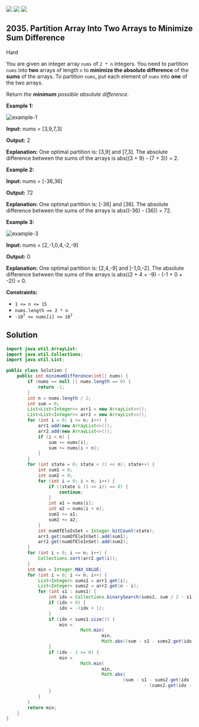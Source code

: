 [![](https://img.shields.io/github/stars/javadev/LeetCode-in-Java?label=Stars&style=flat-square)](https://github.com/javadev/LeetCode-in-Java)
[![](https://img.shields.io/github/forks/javadev/LeetCode-in-Java?label=Fork%20me%20on%20GitHub%20&style=flat-square)](https://github.com/javadev/LeetCode-in-Java/fork)
[![](https://img.shields.io/badge/-LeetCode%20in%20Kotlin-blue?style=flat-square)](https://github.com/javadev/LeetCode-in-Kotlin)

## 2035\. Partition Array Into Two Arrays to Minimize Sum Difference

Hard

You are given an integer array `nums` of `2 * n` integers. You need to partition `nums` into **two** arrays of length `n` to **minimize the absolute difference** of the **sums** of the arrays. To partition `nums`, put each element of `nums` into **one** of the two arrays.

Return _the **minimum** possible absolute difference_.

**Example 1:**

![example-1](https://assets.leetcode.com/uploads/2021/10/02/ex1.png)

**Input:** nums = [3,9,7,3]

**Output:** 2

**Explanation:** One optimal partition is: [3,9] and [7,3]. The absolute difference between the sums of the arrays is abs((3 + 9) - (7 + 3)) = 2.

**Example 2:**

**Input:** nums = [-36,36]

**Output:** 72

**Explanation:** One optimal partition is: [-36] and [36]. The absolute difference between the sums of the arrays is abs((-36) - (36)) = 72.

**Example 3:**

![example-3](https://assets.leetcode.com/uploads/2021/10/02/ex3.png)

**Input:** nums = [2,-1,0,4,-2,-9]

**Output:** 0

**Explanation:** One optimal partition is: [2,4,-9] and [-1,0,-2]. The absolute difference between the sums of the arrays is abs((2 + 4 + -9) - (-1 + 0 + -2)) = 0.

**Constraints:**

*   `1 <= n <= 15`
*   `nums.length == 2 * n`
*   <code>-10<sup>7</sup> <= nums[i] <= 10<sup>7</sup></code>

## Solution

```java
import java.util.ArrayList;
import java.util.Collections;
import java.util.List;

public class Solution {
    public int minimumDifference(int[] nums) {
        if (nums == null || nums.length == 0) {
            return -1;
        }
        int n = nums.length / 2;
        int sum = 0;
        List<List<Integer>> arr1 = new ArrayList<>();
        List<List<Integer>> arr2 = new ArrayList<>();
        for (int i = 0; i <= n; i++) {
            arr1.add(new ArrayList<>());
            arr2.add(new ArrayList<>());
            if (i < n) {
                sum += nums[i];
                sum += nums[i + n];
            }
        }
        for (int state = 0; state < (1 << n); state++) {
            int sum1 = 0;
            int sum2 = 0;
            for (int i = 0; i < n; i++) {
                if ((state & (1 << i)) == 0) {
                    continue;
                }
                int a1 = nums[i];
                int a2 = nums[i + n];
                sum1 += a1;
                sum2 += a2;
            }
            int numOfEleInSet = Integer.bitCount(state);
            arr1.get(numOfEleInSet).add(sum1);
            arr2.get(numOfEleInSet).add(sum2);
        }
        for (int i = 0; i <= n; i++) {
            Collections.sort(arr2.get(i));
        }
        int min = Integer.MAX_VALUE;
        for (int i = 0; i <= n; i++) {
            List<Integer> sums1 = arr1.get(i);
            List<Integer> sums2 = arr2.get(n - i);
            for (int s1 : sums1) {
                int idx = Collections.binarySearch(sums2, sum / 2 - s1);
                if (idx < 0) {
                    idx = -(idx + 1);
                }
                if (idx < sums1.size()) {
                    min =
                            Math.min(
                                    min,
                                    Math.abs((sum - s1 - sums2.get(idx)) - (sums2.get(idx) + s1)));
                }
                if (idx - 1 >= 0) {
                    min =
                            Math.min(
                                    min,
                                    Math.abs(
                                            (sum - s1 - sums2.get(idx - 1))
                                                    - (sums2.get(idx - 1) + s1)));
                }
            }
        }
        return min;
    }
}
```
